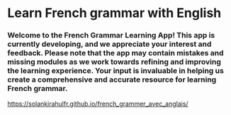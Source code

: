 # Learn French grammar with English

### Welcome to the French Grammar Learning App! This app is currently developing, and we appreciate your interest and feedback. Please note that the app may contain mistakes and missing modules as we work towards refining and improving the learning experience. Your input is invaluable in helping us create a comprehensive and accurate resource for learning French grammar.

https://solankirahulfr.github.io/french_grammer_avec_anglais/
